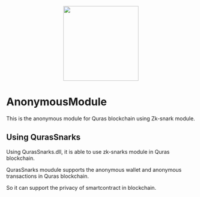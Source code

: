 <p align="center">
<img
    src="http://blockapi.quraswallet.org/quras/img/logo1.png"
    width="200px">
</p>

# AnonymousModule

This is the anonymous module for Quras blockchain using Zk-snark module.

## Using QurasSnarks

Using QurasSnarks.dll, it is able to use zk-snarks module in Quras blockchain.

QurasSnarks moudule supports the anonymous wallet and anonymous transactions in Quras blockchain.

So it can support the privacy of smartcontract in blockchain.
